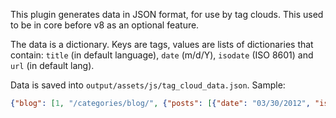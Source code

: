This plugin generates data in JSON format, for use by tag clouds. This used to be in core before v8 as an optional feature.

The data is a dictionary. Keys are tags, values are lists of dictionaries that contain: `title` (in default
language), `date` (m/d/Y), `isodate` (ISO 8601) and `url` (in default lang).

Data is saved into `output/assets/js/tag_cloud_data.json`. Sample:

```json
{"blog": [1, "/categories/blog/", {"posts": [{"date": "03/30/2012", "isodate": "2012-03-30T23:00:00-03:00", "title": "Welcome to Nikola", "url": "/posts/welcome-to-nikola/"}]}]}```

